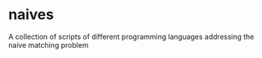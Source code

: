 # naives
A collection of scripts of different programming languages addressing the naive matching problem
